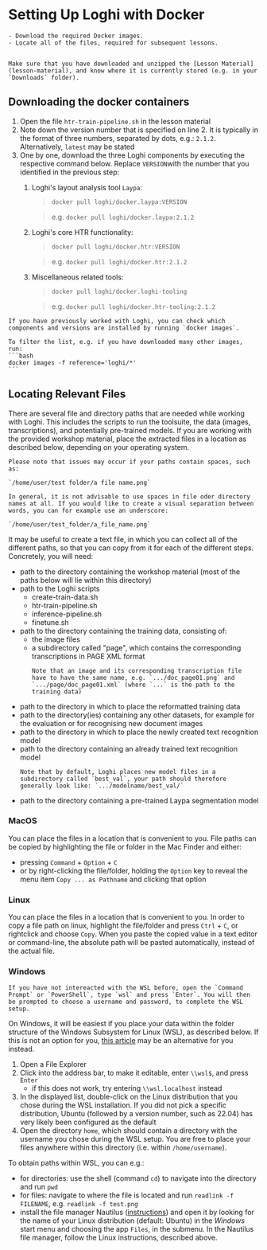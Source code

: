 # Setting Up Loghi with Docker


```{objectives}
- Download the required Docker images.
- Locate all of the files, required for subsequent lessons.
```

```{prerequisites}

Make sure that you have downloaded and unzipped the [Lesson Material](lesson-material), and know where it is currently stored (e.g. in your `Downloads` folder).

```


## Downloading the docker containers

1. Open the file `htr-train-pipeline.sh` in the lesson material
2. Note down the version number that is specified on line 2. It is typically in the format of three numbers, separated by dots, e.g.: `2.1.2`. Alternatively, `latest` may be stated
3. One by one, download the three Loghi components by executing the respective command below. Replace `VERSION`with the number that you identified in the previous step:
    1. Loghi's layout analysis tool `Laypa`: 
        > `docker pull loghi/docker.laypa:VERSION`

        > e.g. `docker pull loghi/docker.laypa:2.1.2`
    3. Loghi's core HTR functionality: 
        > `docker pull loghi/docker.htr:VERSION`

        > e.g. `docker pull loghi/docker.htr:2.1.2`
    5. Miscellaneous related tools: 
        > `docker pull loghi/docker.loghi-tooling`

        > e.g. `docker pull loghi/docker.htr-tooling:2.1.2`

````{note}
If you have previously worked with Loghi, you can check which components and versions are installed by running `docker images`. 

To filter the list, e.g. if you have downloaded many other images, run: 
```bash
docker images -f reference='loghi/*'
```
````


## Locating Relevant Files

There are several file and directory paths that are needed while working with Loghi. This includes the scripts to run the toolsuite, the data (images, transcriptions), and potentially pre-trained models. If you are working with the provided workshop material, place the extracted files in a location as described below, depending on your operating system. 


```{warning}
Please note that issues may occur if your paths contain spaces, such as: 

`/home/user/test folder/a file name.png`

In general, it is not advisable to use spaces in file oder directory names at all. If you would like to create a visual separation between words, you can for example use an underscore: 

`/home/user/test_folder/a_file_name.png`

```

It may be useful to create a text file, in which you can collect all of the different paths, so that you can copy from it for each of the different steps. Concretely, you will need:  
- path to the directory containing the workshop material (most of the paths below will lie within this directory)
- path to the Loghi scripts
    - create-train-data.sh
    - htr-train-pipeline.sh
    - inference-pipeline.sh
    - finetune.sh 
- path to the directory containing the training data, consisting of:
    - the image files
    - a subdirectory called "page", which contains the corresponding transcriptions in PAGE XML format
        ```{note}
        Note that an image and its corresponding transcription file have to have the same name, e.g. `.../doc_page01.png` and `.../page/doc_page01.xml` (where `...` is the path to the training data)
        ```
- path to the directory in which to place the reformatted training data
- path to the directory(ies) containing any other datasets, for example for the evaluation or for recognising new document images
- path to the directory in which to place the newly created text recognition model
- path to the directory containing an already trained text recognition model
    ```{note}
    Note that by default, Loghi places new model files in a subdirectory called `best_val`, your path should therefore generally look like: `.../modelname/best_val/`
    ```
- path to the directory containing a pre-trained Laypa segmentation model



### MacOS
You can place the files in a location that is convenient to you. File paths can be copied by highlighting the file or folder in the Mac Finder and either: 
- pressing `Command` + `Option` + `C`
- or by right-clicking the file/folder, holding the `Option` key to reveal the menu item `Copy ... as Pathname` and clicking that option


### Linux
You can place the files in a location that is convenient to you. In order to copy a file path on linux, highlight the file/folder and press `Ctrl` + `C`, or rightclick and choose `Copy`. When you paste the copied value in a text editor or command-line, the absolute path will be pasted automatically, instead of the actual file.

### Windows

```{prerequisites}
If you have not intereacted with the WSL before, open the `Command Prompt` or `PowerShell`, type `wsl` and press `Enter`. You will then be prompted to choose a username and password, to complete the WSL setup. 
```


On Windows, it will be easiest if you place your data within the folder structure of the Windows Subsystem for Linux (WSL), as described below. If this is not an option for you, [this article](https://learn.microsoft.com/en-us/windows/wsl/wsl2-mount-disk) may be an alternative for you instead. 

1. Open a File Explorer
2. Click into the address bar, to make it editable, enter `\\wsl$`, and press `Enter`
    - if this does not work, try entering `\\wsl.localhost` instead
3. In the displayed list, double-click on the Linux distribution that you chose during the WSL installation. If you did not pick a specific distribution, Ubuntu (followed by a version number, such as 22.04) has very likely been configured as the default 
4. Open the directory `home`, which should contain a directory with the username you chose during the WSL setup. You are free to place your files anywhere within this directory (i.e. within `/home/username`). 

To obtain paths within WSL, you can e.g.: 
- for directories: use the shell (command `cd`) to navigate into the directory and run `pwd`
- for files: navigate to where the file is located and run `readlink -f FILENAME`, e.g. `readlink -f test.png`
- install the file manager Nautilus ([instructions](https://learn.microsoft.com/en-us/windows/wsl/tutorials/gui-apps#install-nautilus)) and open it by looking for the name of your Linux distribution (default: Ubuntu) in the *Windows* start menu and choosing the app `Files`, in the submenu. In the Nautilus file manager, follow the Linux instructions, described above. 


